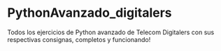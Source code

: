 # PythonAvanzado_digitalers
Todos los ejercicios de Python avanzado de Telecom Digitalers con sus respectivas consignas, completos y funcionando! 
